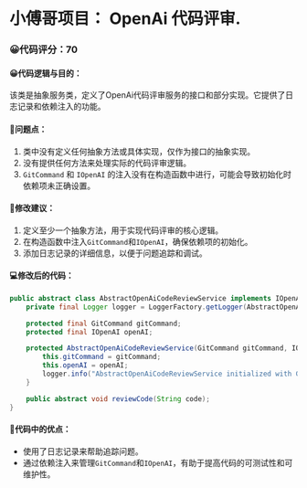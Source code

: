 # 小傅哥项目： OpenAi 代码评审.
### 😀代码评分：70
#### 😀代码逻辑与目的：
该类是抽象服务类，定义了OpenAi代码评审服务的接口和部分实现。它提供了日志记录和依赖注入的功能。
#### 🤔问题点：
1. 类中没有定义任何抽象方法或具体实现，仅作为接口的抽象实现。
2. 没有提供任何方法来处理实际的代码评审逻辑。
3. `GitCommand` 和 `IOpenAI` 的注入没有在构造函数中进行，可能会导致初始化时依赖项未正确设置。
#### 🎯修改建议：
1. 定义至少一个抽象方法，用于实现代码评审的核心逻辑。
2. 在构造函数中注入`GitCommand`和`IOpenAI`，确保依赖项的初始化。
3. 添加日志记录的详细信息，以便于问题追踪和调试。
#### 💻修改后的代码：
```java
public abstract class AbstractOpenAiCodeReviewService implements IOpenAiCodeReviewService {
    private final Logger logger = LoggerFactory.getLogger(AbstractOpenAiCodeReviewService.class);

    protected final GitCommand gitCommand;
    protected final IOpenAI openAI;

    protected AbstractOpenAiCodeReviewService(GitCommand gitCommand, IOpenAI openAI) {
        this.gitCommand = gitCommand;
        this.openAI = openAI;
        logger.info("AbstractOpenAiCodeReviewService initialized with GitCommand and OpenAI client.");
    }

    public abstract void reviewCode(String code);
}
```
#### 🌟代码中的优点：
- 使用了日志记录来帮助追踪问题。
- 通过依赖注入来管理`GitCommand`和`IOpenAI`，有助于提高代码的可测试性和可维护性。